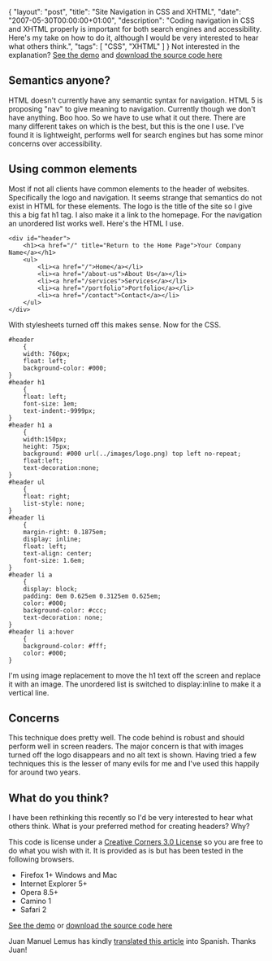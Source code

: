 {
  "layout": "post",
  "title": "Site Navigation in CSS and XHTML",
  "date": "2007-05-30T00:00:00+01:00",
  "description": "Coding navigation in CSS and XHTML properly is important for both search engines and accessibility. Here's my take on how to do it, although I would be very interested to hear what others think.",
  "tags": [
    "CSS",
    "XHTML"
  ]
}
Not interested in the explanation? [See the demo][1] and [download the source code here][2]

## Semantics anyone?

HTML doesn't currently have any semantic syntax for navigation. HTML 5 is proposing "nav" to give meaning to navigation. Currently though we don't have anything. Boo hoo. So we have to use what it out there. There are many different takes on which is the best, but this is the one I use. I've found it is lightweight, performs well for search engines but has some minor concerns over accessibility.

## Using common elements

Most if not all clients have common elements to the header of websites. Specifically the logo and navigation. It seems strange that semantics do not exist in HTML for these elements. The logo is the title of the site so I give this a big fat h1 tag. I also make it a link to the homepage. For the navigation an unordered list works well. Here's the HTML I use. 


    <div id="header"> 
        <h1><a href="/" title="Return to the Home Page">Your Company Name</a></h1> 
        <ul> 
            <li><a href="/">Home</a></li> 
            <li><a href="/about-us">About Us</a></li> 
            <li><a href="/services">Services</a></li> 
            <li><a href="/portfolio">Portfolio</a></li> 
            <li><a href="/contact">Contact</a></li> 
        </ul> 
    </div>

With stylesheets turned off this makes sense. Now for the CSS.  


    #header 
        { 
        width: 760px;  
        float: left; 
        background-color: #000; 
    } 
    #header h1 
        { 
        float: left; 
        font-size: 1em; 
        text-indent:-9999px; 
    } 
    #header h1 a 
        { 
        width:150px;  
        height: 75px; 
        background: #000 url(../images/logo.png) top left no-repeat; 
        float:left; 
        text-decoration:none; 
    } 
    #header ul 
        { 
        float: right; 
        list-style: none; 
    } 
    #header li  
        { 
        margin-right: 0.1875em; 
        display: inline; 
        float: left; 
        text-align: center; 
        font-size: 1.6em; 
    } 
    #header li a 
        { 
        display: block; 
        padding: 0em 0.625em 0.3125em 0.625em; 
        color: #000; 
        background-color: #ccc;     
        text-decoration: none; 
    } 
    #header li a:hover 
        { 
        background-color: #fff;     
        color: #000; 
    }

I'm using image replacement to move the h1 text off the screen and replace it with an image. The unordered list is switched to display:inline to make it a vertical line.

## Concerns

This technique does pretty well. The code behind is robust and should perform well in screen readers. The major concern is that with images turned off the logo disappears and no alt text is shown. Having tried a few techniques this is the lesser of many evils for me and I've used this happily for around two years.

## What do you think?

I have been rethinking this recently so I'd be very interested to hear what others think. What is your preferred method for creating headers? Why?

This code is license under a [Creative Corners 3.0 License][9] so you are free to do what you wish with it. It is provided as is but has been tested in the following browsers.

*   Firefox 1+ Windows and Mac
*   Internet Explorer 5+
*   Opera 8.5+
*   Camino 1
*   Safari 2

[See the demo][1] or [download the source code here][2]

Juan Manuel Lemus has kindly [translated this article][10] into Spanish. Thanks Juan!

 [1]: http://www.shapeshed.com/examples/site-navigation-in-css-and-xhtml
 [2]: http://cdn.shapeshed.com/downloads/site_navigation_in_css_and_xhtml.zip
 [3]: / "Return to the Home Page"
 [4]: /
 [5]: /about-us
 [6]: /services
 [7]: /portfolio
 [8]: /contact
 [9]: http://creativecommons.org/licenses/by/3.0/
 [10]: http://dotpress.wordpress.com/2007/07/04/menu-de-navegacion-con-css-y-xhtml/
